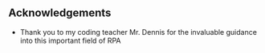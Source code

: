 ## Acknowledgements

 - Thank you to my coding teacher Mr. Dennis for the invaluable guidance into this important field of RPA


